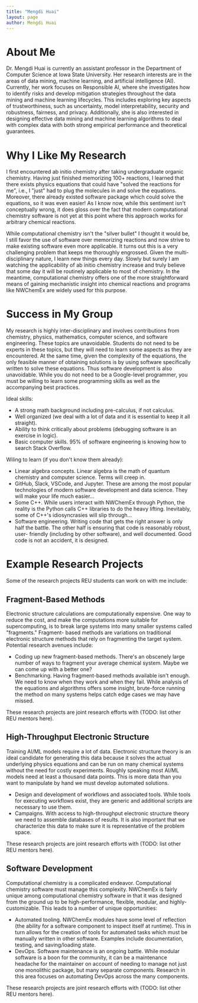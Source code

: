 ```yaml
---
title: "Mengdi Huai"
layout: page
author: Mengdi Huai
---
```


# About Me

Dr. Mengdi Huai is currently an assistant professor in the Department of Computer Science at Iowa State University. Her research interests are in the areas of data mining, machine learning, and artificial intelligence (AI). Currently, her work focuses on Responsible AI, where she investigates how to identify risks and develop mitigation strategies throughout the data mining and machine learning lifecycles. This includes exploring key aspects of trustworthiness, such as uncertainty, model interpretability, security and robustness, fairness, and privacy. Additionally, she is also interested in designing effective data mining and machine learning algorithms to deal with complex data with both strong empirical performance and theoretical guarantees.

# Why I Like My Research

I first encountered ab initio chemistry after taking undergraduate organic 
chemistry. Having just finished memorizing 100+ reactions, I learned that there
exists physics equations that could have "solved the reactions for me", i.e.,
I "just" had to plug the molecules in and solve the equations. Moreover, there
already existed software package which could solve the equations, so it was
even easier! As I know now, while this sentiment isn't conceptually wrong, it
does gloss over the fact that modern computational chemistry software is not yet
at this point where this approach works for arbitrary chemical reactions. 

While computational chemistry isn't the "silver bullet" I thought it would be, I
still favor the use of software over memorizing reactions and now strive to
make existing software even more applicable. It turns out this is a very 
challenging problem that keeps me thoroughly engrossed. Given the multi-
disciplinary nature, I learn new things every day. Slowly but surely I am
watching the applicability of ab initio chemistry increase and truly believe 
that some day it will be routinely applicable to most of chemistry. In the 
meantime, computational chemistry offers one of the more straightforward means 
of gaining mechanistic insight into chemical reactions and programs like 
NWChemEx are widely used for this purpose.  

# Success in My Group

My research is highly inter-disciplinary and involves contributions from
chemistry, physics, mathematics, computer science, and software engineering.
These topics are unavoidable. Students do not need to be experts in these
topics, but they will need to learn some aspects as they are encountered. At the
same time, given the complexity of the equations, the only feasible manner of 
obtaining solutions is by using software specifically written to solve these 
equations. Thus software development is also unavoidable. While you do not need
to be a Google-level programmer, you must be willing to learn some programming 
skills as well as the accompanying best practices.

Ideal skills:

- A strong math background including pre-calculus, if not calculus.
- Well organized (we deal with a lot of data and it is essential to keep it
  all straight).
- Ability to think critically about problems (debugging software is an
  exercise in logic).  
- Basic computer skills. 95% of software engineering is knowing how to search
  Stack Overflow.

Wiling to learn (if you don't know them already):

- Linear algebra concepts. Linear algebra is the math of quantum chemistry and
  computer science. Terms will creep in.
- GitHub, Slack, VSCode, and Jupyter. These are among the most popular
  technologies of modern software development and data science. They will make
  your life much easier...
- Some C++. While users interact with NWChemEx through Python, the reality is
  the Python calls C++ libraries to do the heavy lifting. Inevitably, some of
  C++'s idiosyncrasies will slip through...
- Software engineering. Writing code that gets the right answer is only half
  the battle. The other half is ensuring that code is reasonably robust, user-
  friendly (including by other software), and well documented. Good code is not
  an accident, it is designed.

# Example Research Projects

Some of the research projects REU students can work on with me include:

## Fragment-Based Methods

Electronic structure calculations are computationally expensive. One way to
reduce the cost, and make the computations more suitable for supercomputing, is
to break large systems into many smaller systems called "fragments." Fragment-
based methods are variations on traditional electronic structure methods that
rely on fragmenting the target system. Potential research avenues include:

- Coding up new fragment-based methods. There's an obscenely large number of
  ways to fragment your average chemical system. Maybe we can come up with a
  better one?
- Benchmarking. Having fragment-based methods available isn't enough. We need to
  know when they work and when they fail. While analysis of the equations and
  algorithms offers some insight, brute-force running the method on many systems
  helps catch edge cases we may have missed.

These research projects are joint research efforts with (TODO: list other REU
mentors here).

## High-Throughput Electronic Structure

Training AI/ML models require a lot of data. Electronic structure theory is an
ideal candidate for generating this data because it solves the actual underlying
physics equations and can be run on many chemical systems without the need for
costly experiments. Roughly speaking most AI/ML models need at least a thousand
data points. This is more data than you want to manipulate by hand we must
develop automated solutions.

- Design and development of workflows and associated tools. While tools for
  executing workflows exist, they are generic and additional scripts are 
  necessary to use them.
- Campaigns. With access to high-throughput electronic structure theory we need
  to assemble databases of results. It is also important that we characterize
  this data to make sure it is representative of the problem space.

These research projects are joint research efforts with (TODO: list other REU
mentors here).

## Software Development

Computational chemistry is a complicated endeavor. Computational chemistry
software must manage this complexity. NWChemEx is fairly unique among 
computational chemistry software in that it was designed from the ground up to
be high-performance, flexible, modular, and highly-customizable. This leads to
a number of unique opportunities:

- Automated tooling. NWChemEx modules have some level of reflection (the 
  ability for a software component to inspect itself at runtime). This in turn
  allows for the creation of tools for automated tasks which must be manually
  written in other software. Examples include documentation, testing, and 
  saving/loading state. 
- DevOps. Software maintenance is an ongoing battle. While modular software is
  a boon for the community, it can be a maintenance headache for the maintainer
  on account of needing to manage not just one monolithic package, but many
  separate components. Research in this area focuses on automating DevOps
  across the many components.

These research projects are joint research efforts with (TODO: list other REU
mentors here).
